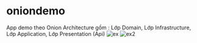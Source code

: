 # oniondemo
App demo theo Onion Architecture gồm : Lớp Domain, Lớp Infrastructure, Lớp Application, Lớp Presentation (Api)
![ex](https://user-images.githubusercontent.com/81465934/220235171-2c72f4fd-031c-49cb-bcf9-39030b3a6a50.JPG)
![ex2](https://user-images.githubusercontent.com/81465934/220235177-a83b124b-aa1a-494c-8a20-dba0848111f2.JPG)

